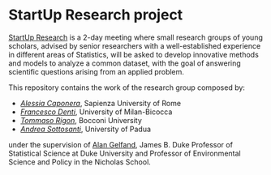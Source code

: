 # StartUp Research project

[StartUp Research](http://www.congressi.unisi.it/startupresearch/) is a 2-day meeting where small research groups of young scholars, advised by senior researchers with a well-established experience in different areas of Statistics, will be asked to develop innovative methods and models to analyze a common dataset, with the goal of answering scientific questions arising from an applied problem. 

This repository contains the work of the research group composed by:

* [*Alessia Caponera*](#), Sapienza University of Rome
* [*Francesco Denti*](#), University of Milan-Bicocca
* [*Tommaso Rigon*](https://tommasorigon.github.io), Bocconi University
* [*Andrea Sottosanti*](#), University of Padua

under the supervision of [Alan Gelfand](http://www2.stat.duke.edu/~alan/), James B. Duke Professor of Statistical Science at Duke University and Professor of Environmental Science and Policy in the Nicholas School.
